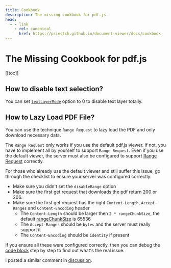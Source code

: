 ```yaml
---
title: Cookbook
description: The missing cookbook for pdf.js.
head:
  - - link
    - rel: canonical
      href: https://priestch.github.io/document-viewer/docs/cookbook
---
```


# The Missing Cookbook for pdf.js

[[toc]]

## How to disable text selection?

You can set [`textLayerMode`](/learned-knowledge/#textlayermode) option to 0 to disable text layer totally.

## How to Lazy Load PDF File?

You can use the technique `Range Request` to lazy load the PDF and only download necessary data.

The `Range Request` only works if you use the default pdf.js viewer. if not, you have to implement all by yourself to
support `Range Request`. Even if you use the default viewer, the server must also be configured to
support [Range Request](https://developer.mozilla.org/en-US/docs/Web/HTTP/Range_requests) correctly.

For those who already use the default viewer and still suffer this issue, go through the checklist to ensure your server was configured correctly:

- Make sure you didn't set the `disableRange` option
- Make sure the first get request that downloads the pdf return 200 or 206.
- Make sure the first get request has the right `Content-Length`, `Accept-Ranges` and `Content-Encoding` header
  - The `Content-Length` should be larger then `2 * rangeChunkSize`, the default [rangeChunkSize](https://github.com/mozilla/pdf.js/blob/f6b356eff753358bf3263d174dc0cf4852800edd/src/display/api.js#L76C7-L76C31) is 65536
  - The `Accept-Ranges` should be `bytes` and the server must really support it
  - The `Content-Encoding` should be `identity` if present

If you ensure all these were configured correctly, then you can debug the [code block](https://github.com/mozilla/pdf.js/blob/f6b356eff753358bf3263d174dc0cf4852800edd/src/display/fetch_stream.js#L130-L168) step by step to find out what's the real issue.

I posted a similar comment in [discussion](https://github.com/mozilla/pdf.js/discussions/18524#discussioncomment-10202877).
